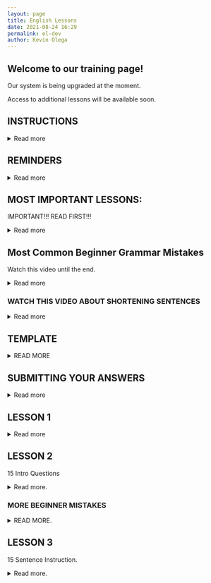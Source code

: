 ```yaml
--- 
layout: page
title: English Lessons
date: 2021-08-24 16:29
permalink: el-dev
author: Kevin Olega 
--- 
```

<h2>Welcome to our training page!</h2>

<p>Our system is being upgraded at the moment.</p>
<p>Access to additional lessons will be available soon.</p>

<h2>INSTRUCTIONS</h2>

<details>
    <summary>Read more</summary>

<p><iframe width="560" height="315" src="https://www.youtube.com/embed/1rOvYh6UMQM" title="YouTube video player" frameborder="0" allow="accelerometer; autoplay; clipboard-write; encrypted-media; gyroscope; picture-in-picture" allowfullscreen></iframe></p>
<p>Watch the video until the end.</p>
<p>Please let me know that you finished watching the video. </p>
<p>[CLICK HERE TO LEAVE A COMMENT](https://youtu.be/1rOvYh6UMQM).</p>
</details>

<h2>REMINDERS</h2>
<details>
    <summary>Read more</summary>

<p>Please read all the lessons and instructions carefully.</p>
<p>Please answer all activities.</p>
<p>Please follow the one-sentence paragraph format when you submit your answers. </p>
<p>The one-sentence paragraph format is explained in the lessons Removing Bad Habits and Lesson 6 One-Sentence Paragraph.</p>
<p>The minimum number of sentences for most of the writing exercises is fifteen sentences.</p>
<p>We record a video of your phone coaching session for training purposes.</p>
<p>We publish some of the coaching sessions to our YouTube channel.</p>
<p>We'll inspect your answers one sentence at a time during the coaching session.</p>
<p>We would like to avoid publishing our student's private information.</p>
<p>Please do not include personal info like your complete name, and complete address in your answers.</p>
<p>Your first name or nickname is fine for all of our questions.</p>
<p>Do not say: My name is James Kevin Olega. You may call me Kevin for short.</p>
<p>Instead say: My name is Kevin.</p>
<p>Do not say: I live in 123 Paper Street BF Homes Sucat Parañaque City.</p>
<p>Say: I live in Parañaque City.</p>
<p>The second example sounds more confident.</p>
<p>Please remember to:</p>
<ol>
    <li>Follow the One Sentence Paragraph Format</li>
    <li>Shorten your sentences. Your sentence needs to have only one idea.</li>
    <li>Write complete sentences.</li>
    <li>Run your answers through a spelling and grammar check program. We use <a href="https://grammarly.com">Grammarly</a>.</li>
    <li>Read your answers aloud before submitting.</li>
    <li>Use simple words.</li>
    <li>Always ask yourself the questions: Does this sentence express exactly what I want to say? How can I say this sentence better?</li>
    <li>Translate your sentences whenever you are stuck. Write your thoughts in Filipino, then English, so you could compare the two versions to see if you have a clear message. </li>
</ol>
<p><strong>English became more exhibition instead of communication back in junior and senior high school.</strong></p>
<p>Your English needs to focus on communication instead of exhibition to succeed as a professional.</p>
<p>Your goal is to convey simple messages that are easy to understand.</p>
<p><strong>AVOID:</strong></p>
<ol>
    <li>Big paragraphs.</li>
    <li>Compound, complex, and long, compound-complex sentences.</li>
    <li>Fancy or complicated words.</li>
</ol>
<p>Our goal is to reinforce your understanding of the basic rules.</p>
<p>You can go back to adding flair to your communication after you've mastered the basics.</p>
<p>Please read REMOVING BAD HABITS as many times as you need.</p>
<p>Send us an email for questions.</p>
</details>

<h2>MOST IMPORTANT LESSONS:</h2>
<p>IMPORTANT!!! READ FIRST!!!</p>
<details>
    <summary>Read more</summary>

<p>Please download and read these before answering the activities.</p>
<p><strong>Removing Bad Habits - <a href="https://drive.google.com/file/d/10Z3KhcQFQZzeCLy6HgGZV6sG91pUAM64/view?usp=sharing">DOWNLOAD</a></strong></p>
<p><strong>READ: WRITING BEFORE SPEAKING - <a href="https://drive.google.com/file/d/1pOn2YAtoBk5xtdly-KDHGnzBrx2f_ZAr/view?usp=sharing">DOWNLOAD</a>
</strong></p>
<p>Research the Feynman Technique. <a href="https://minimalchanges.com/feynman">Read my explanation on the Feynman Technique</a>.</p>
<p><strong>Write in Filipino when you're stuck - <a href="https://drive.google.com/file/d/117PCpIl0PBJVGHSkKuraTfDrV9vwFQSS/view?usp=sharing">Read my explanation.</a></strong></p>
</details>

<h2>Most Common Beginner Grammar Mistakes</h2>
<p>Watch this video until the end.</p>
<details>
    <summary>Read more</summary>

<p><iframe width="560" height="315" src="https://www.youtube.com/embed/xUe_mOFkm84" title="YouTube video player" frameborder="0" allow="accelerometer; autoplay; clipboard-write; encrypted-media; gyroscope; picture-in-picture" allowfullscreen></iframe></p>
<p>Please let me know that you finished watching the video by <a href="https://youtu.be/xUe_mOFkm84">leaving a comment about what you learned</a>.</p>
<p><a href="https://callcentertrainingtips.com/fixthis">Read about how to fix the most common beginner grammar mistakes.</a></p>
<p><strong><a href="https://youtube.com/callcentertrainingtips?sub_confirmation=1">SUBSCRIBE TO MY YOUTUBE CHANNEL</a></strong></p>
</details>

<h3>WATCH THIS VIDEO ABOUT SHORTENING SENTENCES</h3>
<details>
    <summary>Read more</summary>

<p><iframe width="560" height="315" src="https://www.youtube.com/embed/JXVe3t5tTo0" frameborder="0" allow="accelerometer; autoplay; clipboard-write; encrypted-media; gyroscope; picture-in-picture" allowfullscreen></iframe></p>
<p>Watch the video until the end and let me know that you're done by <a href="https://youtu.be/JXVe3t5tTo0">leaving a comment explaining what you learned</a>.</p>
</details>

<h2>TEMPLATE</h2>

<details>
    <summary>READ MORE</summary>
    <p>I wrote a template to help you format your answers.</p>
    <p><a href="https://docs.google.com/document/d/1tBtC3xb13hvuVB7Tu4Qp-hzY3sK1or6sS4N4jJ6z5uE/copy">WEEK 1 Writing Exercise Template</a></p>
</details>

<!-- notes -->
<h2>SUBMITTING YOUR ANSWERS</h2>
<details>
    <summary>Read more</summary>

<p>Submit your answers using Google Docs.</p>
<p>I will give feedback directly on your on the file.</p>
<p>Share the file to callcentertrainingtips@gmail.com</p>
<p>If you have Gmail, you already have Google Docs. </p>
<p>Visit <a href="https://drive.google.com">https://drive.google.com</a> and create a new document.</p>
<p>If you're using a mobile device, Google Docs is available on both <a href="https://apps.apple.com/us/app/google-docs-sync-edit-share/id842842640">iOS</a> and <a href="https://play.google.com/store/apps/details?id=com.google.android.apps.docs.editors.docs&hl=en&gl=US">Android</a>.</p>
<p><strong>WATCH THIS GUIDE:</strong></p>
<p><iframe width="560" height="315" src="https://www.youtube.com/embed/1OSLCxKX11U" frameborder="0" allow="accelerometer; autoplay; clipboard-write; encrypted-media; gyroscope; picture-in-picture" allowfullscreen></iframe></p>
<p>Watch the video until the end.</p>
<p>Let me know that you're done.</p>
<p><a href="https://youtu.be/1OSLCxKX11U">LEAVE A COMMENT</a>.</p>
</details>

<h2>LESSON 1</h2>
<details>
    <summary>Read more</summary>

<p>15 Sentence Introductions</p>
<p>Answer with a minimum of 15 sentences.</p>
<p><a href="https://drive.google.com/file/d/1_K2OUYFgWtJP4Mu7SWKW-PBSqBlJGfFV/view?usp=sharing">DOWNLOAD</a></p>
<p>PREVIEW:</p>
<ul><li>My name is Kevin</li>
    <li>I used to work as.</li>
    <li>I used to work for.</li>
</ul>
<p>Watch the video until the end.</p>
<p>Let me know that you finished watching the video.</p>
<p><iframe width="560" height="315" src="https://www.youtube.com/embed/Ju9H7ZEbn5g" frameborder="0" allow="accelerometer; autoplay; clipboard-write; encrypted-media; gyroscope; picture-in-picture" allowfullscreen></iframe></p>
<p><a href="https://youtu.be/Ju9H7ZEbn5g">LEAVE A COMMENT</a>.</p>
</details>
<h2>LESSON 2</h2>
<p>15 Intro Questions</p>
<details>
    <summary>Read more.</summary>

    <p><a href="https://drive.google.com/file/d/17tM6ajfniAfTMRZ2Z1YjVnc2UuVn-sdJ/view?usp=sharing">DOWNLOAD ACTIVITY</a></p>
    <p><iframe width="560" height="315" src="https://www.youtube.com/embed/s-oMVy-dJlc" frameborder="0" allow="accelerometer; autoplay; clipboard-write; encrypted-media; gyroscope; picture-in-picture" allowfullscreen></iframe></p>
    <p>Watch the video until the end.</p>
    <p>Please let me know.</p>
    <p><a href="https://youtu.be/s-oMVy-dJlc">LEAVE A COMMENT</a>.</p>
    <br>
    <p><a href="https://drive.google.com/file/d/1STewo-9ytr7aRehXPB7CDAfO_BcxnssU/view?usp=sharing">READ BONUS LESSON</a>.</p>
</details>

<h3>MORE BEGINNER MISTAKES</h3>

<details>
    <summary>READ MORE.</summary>

    <p><iframe width="560" height="315" src="https://www.youtube.com/embed/xUe_mOFkm84" title="YouTube video player" frameborder="0" allow="accelerometer; autoplay; clipboard-write; encrypted-media; gyroscope; picture-in-picture" allowfullscreen></iframe></p>
    <p>Watch the video until the end.</p>
    <p>Please let me know that you finished watching the video. </p>
    <p><a href="https://youtu.be/xUe_mOFkm84"></a>LEAVE A COMMENT</p>
    <br>
    <p>Please read this lesson again before proceeding to activity 3.</p>
    <p><a href="https://callcentertrainingtips.com/fixthis">CLICK HERE TO READ LESSON</a>.</p>
    <p>Please work on your grammar by reviewing your past answers. Look for errors and rewrite until you have corrected all the sentences. Our goal is to find and fix all the errors.</p>
</details>

<h2>LESSON 3</h2>
<p>15 Sentence Instruction. </p>
<details>
    <summary>Read more.</summary>
    <br>
    <br>
    <p><a href="https://drive.google.com/file/d/1hodmJccbOTOTJxV0IOiMOaWk0CR1LoNv/view?usp=sharing">DOWNLOAD</a>.</p>
    <p>Write a fifteen sentence instruction on how to commute to the office (current, past, or future) or nearest mall.</p>
    <p>Please remember to:</p>
    <ol>
        <li>Include Street Names.</li>
        <li>Include Landmarks.</li>
        <li>Include the vehicles they are riding.</li>
        <li>Include what you'll tell the driver.</li>
        <li>Include where to get a ride and where to get off.</li>
    </ol>
    <p>Your instructions need to be understandable to people who are both commuting or driving.</p>
    <p>I want you to imagine that this activity has a prize. Your family will receive ₱500,000 a year if the person understands your instructions.</p>
    <p>Then I want you to imagine the money being received by the person you hate the most if the reader doesn't understand your instructions.</p>
    <p>How much detail would you put into the instructions?</p>
    <p><iframe width="560" height="315" src="https://www.youtube.com/embed/t2w17QfMIXI" title="YouTube video player" frameborder="0" allow="accelerometer; autoplay; clipboard-write; encrypted-media; gyroscope; picture-in-picture" allowfullscreen></iframe></p>
    <p>Let me know that you're done.</p>
    <p><a href="https://youtu.be/t2w17QfMIXI"></a>COMMENT</p>
</details>